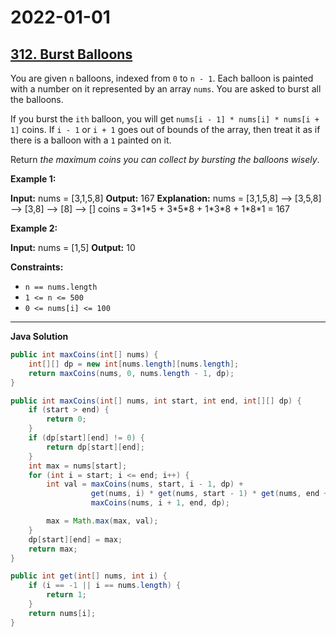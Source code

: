 # 2022-01-01

## [312. Burst Balloons](https://leetcode.com/problems/burst-balloons/)

You are given `n` balloons, indexed from `0` to `n - 1`. Each balloon is painted with a number on it represented by an array `nums`. You are asked to burst all the balloons.

If you burst the `ith` balloon, you will get `nums[i - 1] * nums[i] * nums[i + 1]` coins. If `i - 1` or `i + 1` goes out of bounds of the array, then treat it as if there is a balloon with a `1` painted on it.

Return _the maximum coins you can collect by bursting the balloons wisely_.

**Example 1:**

**Input:** nums = \[3,1,5,8\]
**Output:** 167
**Explanation:**
nums = \[3,1,5,8\] --> \[3,5,8\] --> \[3,8\] --> \[8\] --> \[\]
coins = 3\*1\*5 + 3\*5\*8 + 1\*3\*8 + 1\*8\*1 = 167

**Example 2:**

**Input:** nums = \[1,5\]
**Output:** 10

**Constraints:**

- `n == nums.length`
- `1 <= n <= 500`
- `0 <= nums[i] <= 100`

---

**Java Solution**

```java
public int maxCoins(int[] nums) {
    int[][] dp = new int[nums.length][nums.length];
    return maxCoins(nums, 0, nums.length - 1, dp);
}

public int maxCoins(int[] nums, int start, int end, int[][] dp) {
    if (start > end) {
        return 0;
    }
    if (dp[start][end] != 0) {
        return dp[start][end];
    }
    int max = nums[start];
    for (int i = start; i <= end; i++) {
        int val = maxCoins(nums, start, i - 1, dp) +
                  get(nums, i) * get(nums, start - 1) * get(nums, end + 1) +
                  maxCoins(nums, i + 1, end, dp);

        max = Math.max(max, val);
    }
    dp[start][end] = max;
    return max;
}

public int get(int[] nums, int i) {
    if (i == -1 || i == nums.length) {
        return 1;
    }
    return nums[i];
}
```
